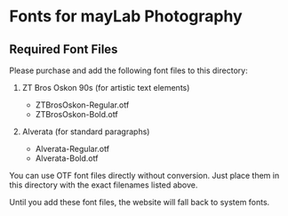 # Fonts for mayLab Photography

## Required Font Files

Please purchase and add the following font files to this directory:

1. ZT Bros Oskon 90s (for artistic text elements)
   - ZTBrosOskon-Regular.otf
   - ZTBrosOskon-Bold.otf

2. Alverata (for standard paragraphs)
   - Alverata-Regular.otf
   - Alverata-Bold.otf

You can use OTF font files directly without conversion. Just place them in this directory with the exact filenames listed above.

Until you add these font files, the website will fall back to system fonts. 